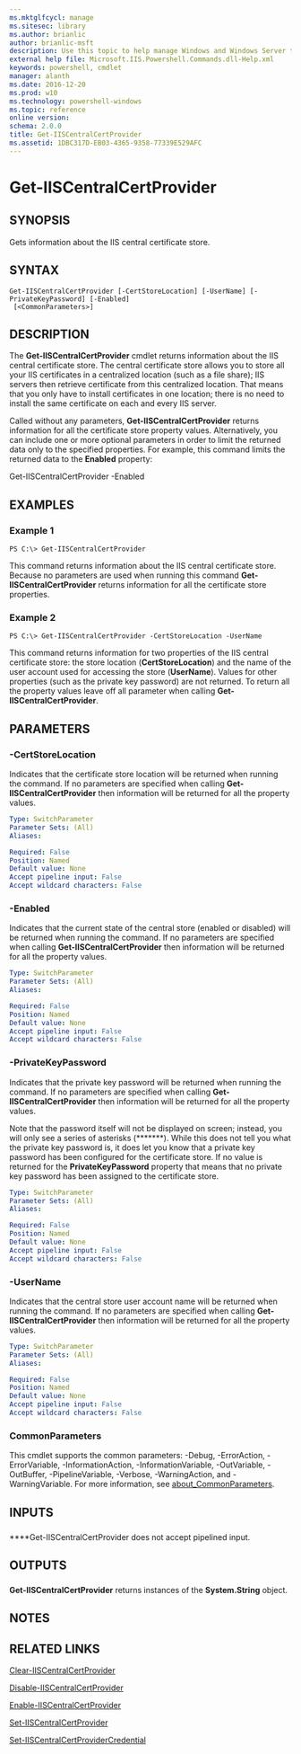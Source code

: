 ```yaml
---
ms.mktglfcycl: manage
ms.sitesec: library
ms.author: brianlic
author: brianlic-msft
description: Use this topic to help manage Windows and Windows Server technologies with Windows PowerShell.
external help file: Microsoft.IIS.Powershell.Commands.dll-Help.xml
keywords: powershell, cmdlet
manager: alanth
ms.date: 2016-12-20
ms.prod: w10
ms.technology: powershell-windows
ms.topic: reference
online version: 
schema: 2.0.0
title: Get-IISCentralCertProvider
ms.assetid: 1DBC317D-EB03-4365-9358-77339E529AFC
---
```


# Get-IISCentralCertProvider

## SYNOPSIS
Gets information about the IIS central certificate store.

## SYNTAX

```
Get-IISCentralCertProvider [-CertStoreLocation] [-UserName] [-PrivateKeyPassword] [-Enabled]
 [<CommonParameters>]
```

## DESCRIPTION
The **Get-IISCentralCertProvider** cmdlet returns information about the IIS central certificate store.
The central certificate store allows you to store all your IIS certificates in a centralized location (such as a file share); IIS servers then retrieve certificate from this centralized location.
That means that you only have to install certificates in one location; there is no need to install the same certificate on each and every IIS server.

Called without any parameters, **Get-IISCentralCertProvider** returns information for all the certificate store property values.
Alternatively, you can include one or more optional parameters in order to limit the returned data only to the specified properties.
For example, this command limits the returned data to the **Enabled** property:

Get-IISCentralCertProvider -Enabled

## EXAMPLES

### Example 1
```
PS C:\> Get-IISCentralCertProvider
```

This command returns information about the IIS central certificate store.
Because no parameters are used when running this command **Get-IISCentralCertProvider** returns information for all the certificate store properties.

### Example 2
```
PS C:\> Get-IISCentralCertProvider -CertStoreLocation -UserName
```

This command returns information for two properties of the IIS central certificate store: the store location (**CertStoreLocation**) and the name of the user account used for accessing the store (**UserName**).
Values for other properties (such as the private key password) are not returned.
To return all the property values leave off all parameter when calling **Get-IISCentralCertProvider**.

## PARAMETERS

### -CertStoreLocation
Indicates that the certificate store location will be returned when running the command.
If no parameters are specified when calling **Get-IISCentralCertProvider** then information will be returned for all the property values.

```yaml
Type: SwitchParameter
Parameter Sets: (All)
Aliases: 

Required: False
Position: Named
Default value: None
Accept pipeline input: False
Accept wildcard characters: False
```

### -Enabled
Indicates that the current state of the central store (enabled or disabled) will be returned when running the command.
If no parameters are specified when calling **Get-IISCentralCertProvider** then information will be returned for all the property values.

```yaml
Type: SwitchParameter
Parameter Sets: (All)
Aliases: 

Required: False
Position: Named
Default value: None
Accept pipeline input: False
Accept wildcard characters: False
```

### -PrivateKeyPassword
Indicates that the private key password will be returned when running the command.
If no parameters are specified when calling **Get-IISCentralCertProvider** then information will be returned for all the property values.

Note that the password itself will not be displayed on screen; instead, you will only see a series of asterisks (*******).
While this does not tell you what the private key password is, it does let you know that a private key password has been configured for the certificate store.
If no value is returned for the **PrivateKeyPassword** property that means that no private key password has been assigned to the certificate store.

```yaml
Type: SwitchParameter
Parameter Sets: (All)
Aliases: 

Required: False
Position: Named
Default value: None
Accept pipeline input: False
Accept wildcard characters: False
```

### -UserName
Indicates that the central store user account name will be returned when running the command.
If no parameters are specified when calling **Get-IISCentralCertProvider** then information will be returned for all the property values.

```yaml
Type: SwitchParameter
Parameter Sets: (All)
Aliases: 

Required: False
Position: Named
Default value: None
Accept pipeline input: False
Accept wildcard characters: False
```

### CommonParameters
This cmdlet supports the common parameters: -Debug, -ErrorAction, -ErrorVariable, -InformationAction, -InformationVariable, -OutVariable, -OutBuffer, -PipelineVariable, -Verbose, -WarningAction, and -WarningVariable. For more information, see [about_CommonParameters](http://go.microsoft.com/fwlink/?LinkID=113216).

## INPUTS

###  
****Get-IISCentralCertProvider does not accept pipelined input.

## OUTPUTS

###  
**Get-IISCentralCertProvider** returns instances of the **System.String** object.

## NOTES

## RELATED LINKS

[Clear-IISCentralCertProvider](./Clear-IISCentralCertProvider.md)

[Disable-IISCentralCertProvider](./Disable-IISCentralCertProvider.md)

[Enable-IISCentralCertProvider](./Enable-IISCentralCertProvider.md)

[Set-IISCentralCertProvider](./Set-IISCentralCertProvider.md)

[Set-IISCentralCertProviderCredential](./Set-IISCentralCertProviderCredential.md)

